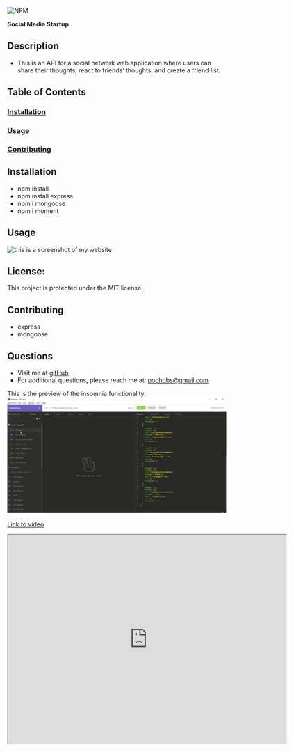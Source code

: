![NPM](https://img.shields.io/npm/l/inquirer)

**Social Media Startup**

  ## **Description**
  * This is an API for a social network web application where users can share their thoughts, react to friends’ thoughts, and create a friend list.
   
  ## **Table of Contents**
  ### [Installation](#Installation)
  ### [Usage](#Usage) 
  ### [Contributing](#contributing)
    
  ## Installation
  * npm install
  * npm install express
  * npm i mongoose
  * npm i moment
  
  
  ## Usage
 ![this is a screenshot of my website](./screenshot.png)
 
 


  ## **License:**
  This project is protected under the MIT license.

  ## Contributing
  * express
  * mongoose
  
  ## **Questions**
  * Visit me at [gitHub](http://www.github.com/pochobs)
  * For additional questions, please reach me at: [pochobs@gmail.com](mailto:pochobs@gmail.com)

This is the preview of the insomnia functionality:
<img src="./all-user-ss.png">

[Link to video](https://drive.google.com/file/d/1TW4yEoyeoKr2Fnep-O5i5fTVyhI0NwkZ/view)

  <iframe src="https://drive.google.com/file/d/1TW4yEoyeoKr2Fnep-O5i5fTVyhI0NwkZ/preview" width="640" height="480"></iframe>
